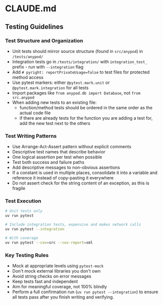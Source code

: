 # CLAUDE.md

## Testing Guidelines

### Test Structure and Organization
- Unit tests should mirror source structure (found in `src/anypod`) in `/tests/anypod/`
- Integration tests go in `/tests/integration/` with `integration_test_` prefix - run with `--integration` flag
- Add `# pyright: reportPrivateUsage=false` to test files for protected method access
- Use pytest markers: either `@pytest.mark.unit` or `@pytest.mark.integration` for all tests
- Import packages like `from anypod.db import Database`, not `from src.anypod`
- When adding new tests to an existing file:
  - function/method tests should be ordered in the same order as the actual code file
  - if there are already tests for the function you are adding a test for, add the new test next to the others

### Test Writing Patterns
- Use Arrange-Act-Assert pattern without explicit comments
- Descriptive test names that describe behavior
- One logical assertion per test when possible
- Test both success and failure paths
- Add descriptive messages to non-obvious assertions
- If a constant is used in multiple places, consolidate it into a variable and reference it instead of copy-pasting it everywhere
- Do not assert check for the string content of an exception, as this is fragile

### Test Execution
```bash
# Unit tests only
uv run pytest

# Include integration tests, expensive and makes network calls
uv run pytest --integration

# With coverage
uv run pytest --cov=src --cov-report=xml
```

### Key Testing Rules
- Mock at appropriate levels using `pytest-mock`
- Don't mock external libraries you don't own
- Avoid string checks on error messages
- Keep tests fast and independent
- Aim for meaningful coverage, not 100% blindly
- Perform a full confirmation run (`uv run pytest --integration`) to ensure all tests pass after you finish writing and verifying.